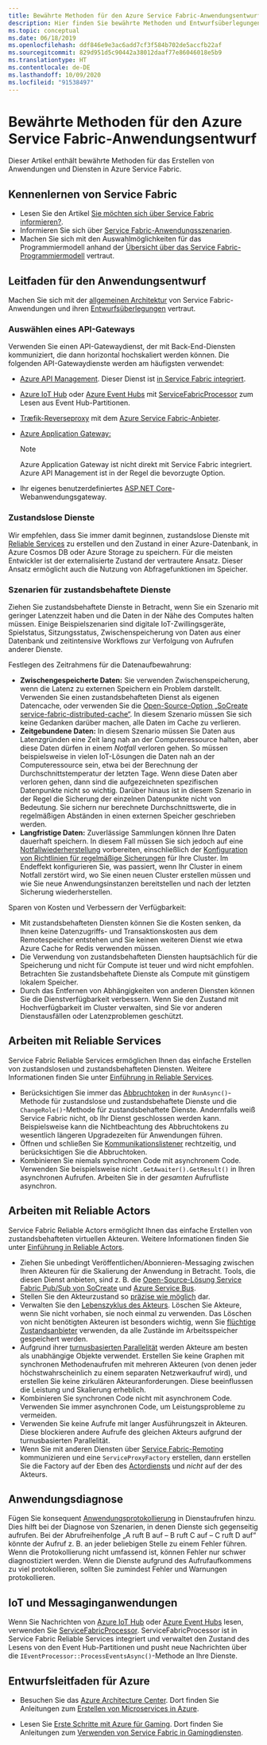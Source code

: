 ```yaml
---
title: Bewährte Methoden für den Azure Service Fabric-Anwendungsentwurf
description: Hier finden Sie bewährte Methoden und Entwurfsüberlegungen für das Entwickeln von Anwendungen und Diensten mit Azure Service Fabric.
ms.topic: conceptual
ms.date: 06/18/2019
ms.openlocfilehash: ddf846e9e3ac6add7cf3f584b702de5accfb22af
ms.sourcegitcommit: 829d951d5c90442a38012daaf77e86046018e5b9
ms.translationtype: HT
ms.contentlocale: de-DE
ms.lasthandoff: 10/09/2020
ms.locfileid: "91538497"
---
```

# <a name="azure-service-fabric-application-design-best-practices"></a>Bewährte Methoden für den Azure Service Fabric-Anwendungsentwurf

Dieser Artikel enthält bewährte Methoden für das Erstellen von Anwendungen und Diensten in Azure Service Fabric.
 
## <a name="get-familiar-with-service-fabric"></a>Kennenlernen von Service Fabric
* Lesen Sie den Artikel [Sie möchten sich über Service Fabric informieren?](service-fabric-content-roadmap.md).
* Informieren Sie sich über [Service Fabric-Anwendungsszenarien](service-fabric-application-scenarios.md).
* Machen Sie sich mit den Auswahlmöglichkeiten für das Programmiermodell anhand der [Übersicht über das Service Fabric-Programmiermodell](service-fabric-choose-framework.md) vertraut.



## <a name="application-design-guidance"></a>Leitfaden für den Anwendungsentwurf
Machen Sie sich mit der [allgemeinen Architektur](/azure/architecture/reference-architectures/microservices/service-fabric) von Service Fabric-Anwendungen und ihren [Entwurfsüberlegungen](/azure/architecture/reference-architectures/microservices/service-fabric#design-considerations) vertraut.

### <a name="choose-an-api-gateway"></a>Auswählen eines API-Gateways
Verwenden Sie einen API-Gatewaydienst, der mit Back-End-Diensten kommuniziert, die dann horizontal hochskaliert werden können. Die folgenden API-Gatewaydienste werden am häufigsten verwendet:

- [Azure API Management](./service-fabric-api-management-overview.md). Dieser Dienst ist [in Service Fabric integriert](./service-fabric-tutorial-deploy-api-management.md).
- [Azure IoT Hub](../iot-hub/index.yml) oder [Azure Event Hubs](../event-hubs/index.yml) mit [ServiceFabricProcessor](https://github.com/Azure/azure-sdk-for-net/tree/master/sdk/eventhub/Microsoft.Azure.EventHubs.ServiceFabricProcessor) zum Lesen aus Event Hub-Partitionen.
- [Træfik-Reverseproxy](https://techcommunity.microsoft.com/t5/azure-service-fabric/bg-p/Service-Fabric) mit dem [Azure Service Fabric-Anbieter](https://docs.traefik.io/v1.6/configuration/backends/servicefabric/).
- [Azure Application Gateway:](../application-gateway/index.yml)

   > [!NOTE] 
   > Azure Application Gateway ist nicht direkt mit Service Fabric integriert. Azure API Management ist in der Regel die bevorzugte Option.
- Ihr eigenes benutzerdefiniertes [ASP.NET Core](./service-fabric-reliable-services-communication-aspnetcore.md)-Webanwendungsgateway.

### <a name="stateless-services"></a>Zustandslose Dienste
Wir empfehlen, dass Sie immer damit beginnen, zustandslose Dienste mit [Reliable Services](./service-fabric-reliable-services-introduction.md) zu erstellen und den Zustand in einer Azure-Datenbank, in Azure Cosmos DB oder Azure Storage zu speichern. Für die meisten Entwickler ist der externalisierte Zustand der vertrautere Ansatz. Dieser Ansatz ermöglicht auch die Nutzung von Abfragefunktionen im Speicher.  

### <a name="when-to-use-stateful-services"></a>Szenarien für zustandsbehaftete Dienste
Ziehen Sie zustandsbehaftete Dienste in Betracht, wenn Sie ein Szenario mit geringer Latenzzeit haben und die Daten in der Nähe des Computes halten müssen. Einige Beispielszenarien sind digitale IoT-Zwillingsgeräte, Spielstatus, Sitzungsstatus, Zwischenspeicherung von Daten aus einer Datenbank und zeitintensive Workflows zur Verfolgung von Aufrufen anderer Dienste.

Festlegen des Zeitrahmens für die Datenaufbewahrung:

- **Zwischengespeicherte Daten:** Sie verwenden Zwischenspeicherung, wenn die Latenz zu externen Speichern ein Problem darstellt. Verwenden Sie einen zustandsbehafteten Dienst als eigenen Datencache, oder verwenden Sie die [Open-Source-Option „SoCreate service-fabric-distributed-cache“](https://github.com/SoCreate/service-fabric-distributed-cache). In diesem Szenario müssen Sie sich keine Gedanken darüber machen, alle Daten im Cache zu verlieren.
- **Zeitgebundene Daten:** In diesem Szenario müssen Sie Daten aus Latenzgründen eine Zeit lang nah an der Computeressource halten, aber diese Daten dürfen in einem *Notfall* verloren gehen. So müssen beispielsweise in vielen IoT-Lösungen die Daten nah an der Computeressource sein, etwa bei der Berechnung der Durchschnittstemperatur der letzten Tage. Wenn diese Daten aber verloren gehen, dann sind die aufgezeichneten spezifischen Datenpunkte nicht so wichtig. Darüber hinaus ist in diesem Szenario in der Regel die Sicherung der einzelnen Datenpunkte nicht von Bedeutung. Sie sichern nur berechnete Durchschnittswerte, die in regelmäßigen Abständen in einen externen Speicher geschrieben werden.  
- **Langfristige Daten:** Zuverlässige Sammlungen können Ihre Daten dauerhaft speichern. In diesem Fall müssen Sie sich jedoch auf eine [Notfallwiederherstellung](./service-fabric-disaster-recovery.md) vorbereiten, einschließlich der [Konfiguration von Richtlinien für regelmäßige Sicherungen](./service-fabric-backuprestoreservice-configure-periodic-backup.md) für Ihre Cluster. Im Endeffekt konfigurieren Sie, was passiert, wenn Ihr Cluster in einem Notfall zerstört wird, wo Sie einen neuen Cluster erstellen müssen und wie Sie neue Anwendungsinstanzen bereitstellen und nach der letzten Sicherung wiederherstellen.

Sparen von Kosten und Verbessern der Verfügbarkeit:
- Mit zustandsbehafteten Diensten können Sie die Kosten senken, da Ihnen keine Datenzugriffs- und Transaktionskosten aus dem Remotespeicher entstehen und Sie keinen weiteren Dienst wie etwa Azure Cache for Redis verwenden müssen.
- Die Verwendung von zustandsbehafteten Diensten hauptsächlich für die Speicherung und nicht für Compute ist teuer und wird nicht empfohlen. Betrachten Sie zustandsbehaftete Dienste als Compute mit günstigem lokalem Speicher.
- Durch das Entfernen von Abhängigkeiten von anderen Diensten können Sie die Dienstverfügbarkeit verbessern. Wenn Sie den Zustand mit Hochverfügbarkeit im Cluster verwalten, sind Sie vor anderen Dienstausfällen oder Latenzproblemen geschützt.

## <a name="how-to-work-with-reliable-services"></a>Arbeiten mit Reliable Services
Service Fabric Reliable Services ermöglichen Ihnen das einfache Erstellen von zustandslosen und zustandsbehafteten Diensten. Weitere Informationen finden Sie unter [Einführung in Reliable Services](./service-fabric-reliable-services-introduction.md).
- Berücksichtigen Sie immer das [Abbruchtoken](./service-fabric-reliable-services-lifecycle.md#stateful-service-primary-swaps) in der `RunAsync()`-Methode für zustandslose und zustandsbehaftete Dienste und die `ChangeRole()`-Methode für zustandsbehaftete Dienste. Andernfalls weiß Service Fabric nicht, ob Ihr Dienst geschlossen werden kann. Beispielsweise kann die Nichtbeachtung des Abbruchtokens zu wesentlich längeren Upgradezeiten für Anwendungen führen.
-    Öffnen und schließen Sie [Kommunikationslistener](./service-fabric-reliable-services-communication.md) rechtzeitig, und berücksichtigen Sie die Abbruchtoken.
-    Kombinieren Sie niemals synchronen Code mit asynchronem Code. Verwenden Sie beispielsweise nicht `.GetAwaiter().GetResult()` in Ihren asynchronen Aufrufen. Arbeiten Sie in der *gesamten* Aufrufliste asynchron.

## <a name="how-to-work-with-reliable-actors"></a>Arbeiten mit Reliable Actors
Service Fabric Reliable Actors ermöglicht Ihnen das einfache Erstellen von zustandsbehafteten virtuellen Akteuren. Weitere Informationen finden Sie unter [Einführung in Reliable Actors](./service-fabric-reliable-actors-introduction.md).

- Ziehen Sie unbedingt Veröffentlichen/Abonnieren-Messaging zwischen Ihren Akteuren für die Skalierung der Anwendung in Betracht. Tools, die diesen Dienst anbieten, sind z. B. die [Open-Source-Lösung Service Fabric Pub/Sub von SoCreate](https://service-fabric-pub-sub.socreate.it/) und [Azure Service Bus](/azure/service-bus/).
- Stellen Sie den Akteurzustand so [präzise wie möglich](./service-fabric-reliable-actors-state-management.md#best-practices) dar.
- Verwalten Sie den [Lebenszyklus des Akteurs](./service-fabric-reliable-actors-state-management.md#best-practices). Löschen Sie Akteure, wenn Sie nicht vorhaben, sie noch einmal zu verwenden. Das Löschen von nicht benötigten Akteuren ist besonders wichtig, wenn Sie [flüchtige Zustandsanbieter](./service-fabric-reliable-actors-state-management.md#state-persistence-and-replication) verwenden, da alle Zustände im Arbeitsspeicher gespeichert werden.
- Aufgrund ihrer [turnusbasierten Parallelität](./service-fabric-reliable-actors-introduction.md#concurrency) werden Akteure am besten als unabhängige Objekte verwendet. Erstellen Sie keine Graphen mit synchronen Methodenaufrufen mit mehreren Akteuren (von denen jeder höchstwahrscheinlich zu einem separaten Netzwerkaufruf wird), und erstellen Sie keine zirkulären Akteuranforderungen. Diese beeinflussen die Leistung und Skalierung erheblich.
- Kombinieren Sie synchronen Code nicht mit asynchronem Code. Verwenden Sie immer asynchronen Code, um Leistungsprobleme zu vermeiden.
- Verwenden Sie keine Aufrufe mit langer Ausführungszeit in Akteuren. Diese blockieren andere Aufrufe des gleichen Akteurs aufgrund der turnusbasierten Parallelität.
- Wenn Sie mit anderen Diensten über [Service Fabric-Remoting](./service-fabric-reliable-services-communication-remoting.md) kommunizieren und eine `ServiceProxyFactory` erstellen, dann erstellen Sie die Factory auf der Eben des [Actordiensts](./service-fabric-reliable-actors-using.md) und *nicht* auf der des Akteurs.


## <a name="application-diagnostics"></a>Anwendungsdiagnose
Fügen Sie konsequent [Anwendungsprotokollierung](./service-fabric-diagnostics-event-generation-app.md) in Dienstaufrufen hinzu. Dies hilft bei der Diagnose von Szenarien, in denen Dienste sich gegenseitig aufrufen. Bei der Abrufreihenfolge „A ruft B auf – B ruft C auf – C ruft D auf“ könnte der Aufruf z. B. an jeder beliebigen Stelle zu einem Fehler führen. Wenn die Protokollierung nicht umfassend ist, können Fehler nur schwer diagnostiziert werden. Wenn die Dienste aufgrund des Aufrufaufkommens zu viel protokollieren, sollten Sie zumindest Fehler und Warnungen protokollieren.

## <a name="iot-and-messaging-applications"></a>IoT und Messaginganwendungen
Wenn Sie Nachrichten von [Azure IoT Hub](../iot-hub/index.yml) oder [Azure Event Hubs](../event-hubs/index.yml) lesen, verwenden Sie [ServiceFabricProcessor](https://github.com/Azure/azure-event-hubs/tree/master/samples/DotNet/Microsoft.Azure.EventHubs/ServiceFabricProcessor). ServiceFabricProcessor ist in Service Fabric Reliable Services integriert und verwaltet den Zustand des Lesens von den Event Hub-Partitionen und pusht neue Nachrichten über die `IEventProcessor::ProcessEventsAsync()`-Methode an Ihre Dienste.


## <a name="design-guidance-on-azure"></a>Entwurfsleitfaden für Azure
* Besuchen Sie das [Azure Architecture Center](/azure/architecture/microservices/). Dort finden Sie Anleitungen zum [Erstellen von Microservices in Azure](/azure/architecture/microservices/).

* Lesen Sie [Erste Schritte mit Azure für Gaming](/gaming/azure/). Dort finden Sie Anleitungen zum [Verwenden von Service Fabric in Gamingdiensten](/gaming/azure/reference-architectures/multiplayer-synchronous-sf).
